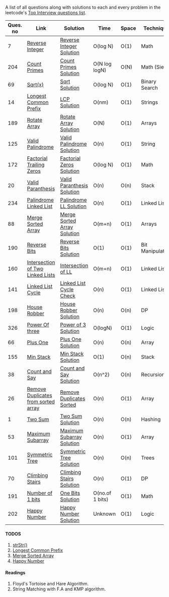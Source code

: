 A list of all questions along with solutions to each and every problem in the leetcode's [Top Interview questions list](https://leetcode.com/problemset/all/?listId=wpwgkgt).

| Ques. no | Link                                                                                                     | Solution                                               | Time            | Space | Technique        |
| -------- | -------------------------------------------------------------------------------------------------------- | ------------------------------------------------------ | --------------- | ----- | ---------------- |
| 7        | [Reverse Integer](https://leetcode.com/problems/reverse-integer)                                         | [Reverse Integer Solution](./ReverseInteger.java)      | O(log N)        | O(1)  | Math             |
| 204      | [Count Primes](https://leetcode.com/problems/count-primes)                                               | [Count Primes Solution](./CountPrimes.java)            | O(N log logN)   | O(N)  | Math (Sieve)     |
| 69       | [Sqrt(x)](https://leetcode.com/problems/sqrtx)                                                           | [Sqrt Solution](./Sqrt.java)                           | O(log N)        | O(1)  | Binary Search    |
| 14       | [Longest Common Prefix](https://leetcode.com/problems/longest-common-prefix/)                            | [LCP Solution](./LongestCommonPrefix.java)             | O(nm)           | O(1)  | Strings          |
| 189      | [Rotate Array](https://leetcode.com/problems/rotate-array/)                                              | [Rotate Array Solution](./RotateArray.java)            | O(N)            | O(1)  | Arrays           |
| 125      | [Valid Palindrome](https://leetcode.com/problems/valid-palindrome)                                       | [Valid Palindrome Solution](./ValidPalindrome.java)    | O(n)            | O(1)  | String           |
| 172      | [Factorial Trailing Zeros](https://leetcode.com/problems/factorial-trailing-zeroes)                      | [Factorial Zeros Solution](./FactorialZeros.java)      | O(log N)        | O(1)  | Math             |
| 20       | [Valid Paranthesis](https://leetcode.com/problems/valid-parentheses)                                     | [Valid Paranthesis Solution](./ValidParanthesis.java)  | O(n)            | O(n)  | Stack            |
| 234      | [Palindrome Linked List](https://leetcode.com/problems/palindrome-linked-list)                           | [Palindrome LL Solution](./PalindromeLL.java)          | O(n)            | O(1)  | Linked List      |
| 88       | [Merge Sorted Array](https://leetcode.com/problems/merge-sorted-array)                                   | [Merge Sorted Array Solution](./MergeSortedArray.java) | O(m+n)          | O(1)  | Arrays           |
| 190      | [Reverse Bits](https://leetcode.com/problems/reverse-bits)                                               | [Reverse Bits Solution](./ReverseBits.java)            | O(1)            | O(1)  | Bit Manipulation |
| 160      | [Intersection of Two Linked Lists](https://leetcode.com/problems/intersection-of-two-linked-lists)       | [Intersection of LL](./IntersectLL.java)               | O(m+n)          | O(1)  | Linked List      |
| 141      | [Linked List Cycle](https://leetcode.com/problems/linked-list-cycle)                                     | [Linked List Cycle Check](./LLCycleCheck.java)         | O(n)            | O(1)  | Linked List      |
| 198      | [House Robber](https://leetcode.com/problems/house-robber/)                                              | [House Robber Solution](./HouseRobber.java)            | O(n)            | O(n)  | DP               |
| 326      | [Power Of three](https://leetcode.com/problems/power-of-three)                                           | [Power of 3 Solution](./PowerOf3.java)                 | O(logN)         | O(1)  | Logic            |
| 66       | [Plus One](https://leetcode.com/problems/plus-one)                                                       | [Plus One Solution](./PlusOne.java)                    | O(n)            | O(n)  | Array            |
| 155      | [Min Stack](https://leetcode.com/problems/min-stack)                                                     | [Min Stack Solution](./MinStack.java)                  | O(1)            | O(n)  | Stack            |
| 38       | [Count and Say](https://leetcode.com/problems/count-and-say)                                             | [Count and Say Solution](./CountSay.java)              | O(n^2)          | O(n)  | Recursion        |
| 26       | [Remove Duplicates from sorted array](https://leetcode.com/problems/remove-duplicates-from-sorted-array) | [Remove Duplicates Sorted](./RemoveDuplicates.java)    | O(n)            | O(1)  | Array            |
| 1        | [Two Sum](https://leetcode.com/problems/two-sum)                                                         | [Two Sum Solution](./TwoSum.java)                      | O(n)            | O(n)  | Hashing          |
| 53       | [Maximum Subarray](https://leetcode.com/problems/maximum-subarray)                                       | [Maximum Subarray Solution](./MaxSubarray.java)        | O(n)            | O(1)  | Array            |
| 101      | [Symmetric Tree](https://leetcode.com/problems/symmetric-tree)                                           | [Symmetric Tree Solution](./SymmetricTree.java)        | O(n)            | O(n)  | Trees            |
| 70       | [Climbing Stairs](https://leetcode.com/problems/climbing-stairs)                                         | [Climbing Stairs Solution](./ClimbingStairs.java)      | O(n)            | O(1)  | DP               |
| 191      | [Number of 1 bits](https://leetcode.com/problems/number-of-1-bits)                                       | [One Bits Solution](./OneBits.java)                    | O(no.of 1 bits) | O(1)  | Math             |
| 202      | [Happy Number](https://leetcode.com/problems/happy-number)                                               | [Happy Number Solution](./HappyNumber.java)            | Unknown         | O(1)  | Logic            |

#### TODOS

1. [strStr()](https://leetcode.com/problems/implement-strstr)
2. [Longest Common Prefix](https://leetcode.com/problems/longest-common-prefix)
3. [Merge Sorted Array](https://leetcode.com/problems/merge-sorted-array)
4. [Happy Number](https://leetcode.com/problems/happy-number)

#### Readings

1. Floyd's Tortoise and Hare Algorithm.
2. String Matching with F.A and KMP algorithm.
